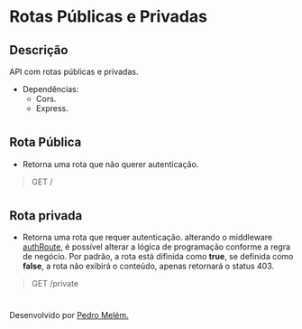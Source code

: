# Rotas Públicas e Privadas

## Descrição
API com rotas públicas e privadas.
- Dependências:
    - Cors.
    - Express.
#

## Rota Pública
- Retorna uma rota que não querer autenticação.

> GET /

#

## Rota privada
- Retorna uma rota que requer autenticação. alterando o middleware [authRoute]('./src/middlewares/authRoute.js'), é possível alterar a lógica de programação conforme a regra de negócio. Por padrão, a rota está difinida como **true**, se definida como **false**, a rota não exibirá o conteúdo, apenas retornará o status 403.
  
> GET /private

#
Desenvolvido por [Pedro Melém.](https://mrmelem.github.io/site-portfolio)